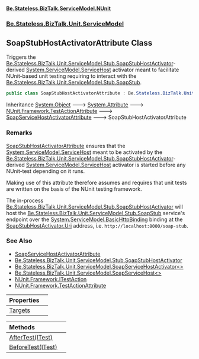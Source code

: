 #### [Be.Stateless.BizTalk.ServiceModel.NUnit](README.md 'README')
### [Be.Stateless.BizTalk.Unit.ServiceModel](Be.Stateless.BizTalk.Unit.ServiceModel.md 'Be.Stateless.BizTalk.Unit.ServiceModel')

## SoapStubHostActivatorAttribute Class

Triggers the [Be.Stateless.BizTalk.Unit.ServiceModel.Stub.SoapStubHostActivator](https://docs.microsoft.com/en-us/dotnet/api/Be.Stateless.BizTalk.Unit.ServiceModel.Stub.SoapStubHostActivator 'Be.Stateless.BizTalk.Unit.ServiceModel.Stub.SoapStubHostActivator')-derived [System.ServiceModel.ServiceHost](https://docs.microsoft.com/en-us/dotnet/api/System.ServiceModel.ServiceHost 'System.ServiceModel.ServiceHost') activator meant to facilitate
NUnit-based unit testing requiring to interact with the [Be.Stateless.BizTalk.Unit.ServiceModel.Stub.SoapStub](https://docs.microsoft.com/en-us/dotnet/api/Be.Stateless.BizTalk.Unit.ServiceModel.Stub.SoapStub 'Be.Stateless.BizTalk.Unit.ServiceModel.Stub.SoapStub').

```csharp
public class SoapStubHostActivatorAttribute : Be.Stateless.BizTalk.Unit.ServiceModel.SoapServiceHostActivatorAttribute
```

Inheritance [System.Object](https://docs.microsoft.com/en-us/dotnet/api/System.Object 'System.Object') &#129106; [System.Attribute](https://docs.microsoft.com/en-us/dotnet/api/System.Attribute 'System.Attribute') &#129106; [NUnit.Framework.TestActionAttribute](https://docs.microsoft.com/en-us/dotnet/api/NUnit.Framework.TestActionAttribute 'NUnit.Framework.TestActionAttribute') &#129106; [SoapServiceHostActivatorAttribute](SoapServiceHostActivatorAttribute.md 'Be.Stateless.BizTalk.Unit.ServiceModel.SoapServiceHostActivatorAttribute') &#129106; SoapStubHostActivatorAttribute

### Remarks

[SoapStubHostActivatorAttribute](SoapStubHostActivatorAttribute.md 'Be.Stateless.BizTalk.Unit.ServiceModel.SoapStubHostActivatorAttribute') ensures that the [System.ServiceModel.ServiceHost](https://docs.microsoft.com/en-us/dotnet/api/System.ServiceModel.ServiceHost 'System.ServiceModel.ServiceHost') meant to be activated by the
            [Be.Stateless.BizTalk.Unit.ServiceModel.Stub.SoapStubHostActivator](https://docs.microsoft.com/en-us/dotnet/api/Be.Stateless.BizTalk.Unit.ServiceModel.Stub.SoapStubHostActivator 'Be.Stateless.BizTalk.Unit.ServiceModel.Stub.SoapStubHostActivator')-derived [System.ServiceModel.ServiceHost](https://docs.microsoft.com/en-us/dotnet/api/System.ServiceModel.ServiceHost 'System.ServiceModel.ServiceHost') activator is started before any NUnit-test
            depending on it runs.

Making use of this attribute therefore assumes and requires that unit tests are written on the basis of the NUnit
testing framework.

The in-process [Be.Stateless.BizTalk.Unit.ServiceModel.Stub.SoapStubHostActivator](https://docs.microsoft.com/en-us/dotnet/api/Be.Stateless.BizTalk.Unit.ServiceModel.Stub.SoapStubHostActivator 'Be.Stateless.BizTalk.Unit.ServiceModel.Stub.SoapStubHostActivator') will host the [Be.Stateless.BizTalk.Unit.ServiceModel.Stub.SoapStub](https://docs.microsoft.com/en-us/dotnet/api/Be.Stateless.BizTalk.Unit.ServiceModel.Stub.SoapStub 'Be.Stateless.BizTalk.Unit.ServiceModel.Stub.SoapStub') service's endpoint over the [System.ServiceModel.BasicHttpBinding](https://docs.microsoft.com/en-us/dotnet/api/System.ServiceModel.BasicHttpBinding 'System.ServiceModel.BasicHttpBinding') binding at the [SoapStubHostActivator.Uri](https://docs.microsoft.com/en-us/dotnet/api/Be.Stateless.BizTalk.Unit.ServiceModel.Stub.SoapStubHostActivator.Uri 'Be.Stateless.BizTalk.Unit.ServiceModel.Stub.SoapStubHostActivator.Uri') address,
i.e. `http://localhost:8000/soap-stub`.

### See Also
- [SoapServiceHostActivatorAttribute](SoapServiceHostActivatorAttribute.md 'Be.Stateless.BizTalk.Unit.ServiceModel.SoapServiceHostActivatorAttribute')
- [Be.Stateless.BizTalk.Unit.ServiceModel.Stub.SoapStubHostActivator](https://docs.microsoft.com/en-us/dotnet/api/Be.Stateless.BizTalk.Unit.ServiceModel.Stub.SoapStubHostActivator 'Be.Stateless.BizTalk.Unit.ServiceModel.Stub.SoapStubHostActivator')
- [Be.Stateless.BizTalk.Unit.ServiceModel.SoapServiceHostActivator&lt;&gt;](https://docs.microsoft.com/en-us/dotnet/api/Be.Stateless.BizTalk.Unit.ServiceModel.SoapServiceHostActivator-2 'Be.Stateless.BizTalk.Unit.ServiceModel.SoapServiceHostActivator`2')
- [Be.Stateless.BizTalk.Unit.ServiceModel.SoapServiceHost&lt;&gt;](https://docs.microsoft.com/en-us/dotnet/api/Be.Stateless.BizTalk.Unit.ServiceModel.SoapServiceHost-2 'Be.Stateless.BizTalk.Unit.ServiceModel.SoapServiceHost`2')
- [NUnit.Framework.ITestAction](https://docs.microsoft.com/en-us/dotnet/api/NUnit.Framework.ITestAction 'NUnit.Framework.ITestAction')
- [NUnit.Framework.TestActionAttribute](https://docs.microsoft.com/en-us/dotnet/api/NUnit.Framework.TestActionAttribute 'NUnit.Framework.TestActionAttribute')

| Properties | |
| :--- | :--- |
| [Targets](SoapStubHostActivatorAttribute.Targets.md 'Be.Stateless.BizTalk.Unit.ServiceModel.SoapStubHostActivatorAttribute.Targets') | |

| Methods | |
| :--- | :--- |
| [AfterTest(ITest)](SoapStubHostActivatorAttribute.AfterTest(ITest).md 'Be.Stateless.BizTalk.Unit.ServiceModel.SoapStubHostActivatorAttribute.AfterTest(NUnit.Framework.Interfaces.ITest)') | |
| [BeforeTest(ITest)](SoapStubHostActivatorAttribute.BeforeTest(ITest).md 'Be.Stateless.BizTalk.Unit.ServiceModel.SoapStubHostActivatorAttribute.BeforeTest(NUnit.Framework.Interfaces.ITest)') | |
